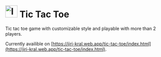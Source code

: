 # <img src="https://jiri-kral.web.app/tic-tac-toe/favicon.png" alt="logo" height="38px"/> Tic Tac Toe
Tic tac toe game with customizable style and playable with more than 2 players.

Currently availible on [https://jiri-kral.web.app/tic-tac-toe/index.html](https://jiri-kral.web.app/tic-tac-toe/index.html).
